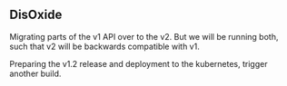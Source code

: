 ## DisOxide

Migrating parts of the v1 API over to the v2.
But we will be running both, such that v2 will be backwards compatible with v1.

Preparing the v1.2 release and deployment to the kubernetes, trigger another build.